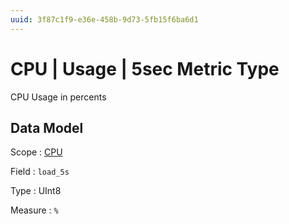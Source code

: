 ```yaml
---
uuid: 3f87c1f9-e36e-458b-9d73-5fb15f6ba6d1
---
```

# CPU | Usage | 5sec Metric Type

CPU Usage in percents

## Data Model

Scope
: [CPU](../../../metric-scopes-reference/cpu.md)

Field
: `load_5s`

Type
: UInt8

Measure
: `%`
